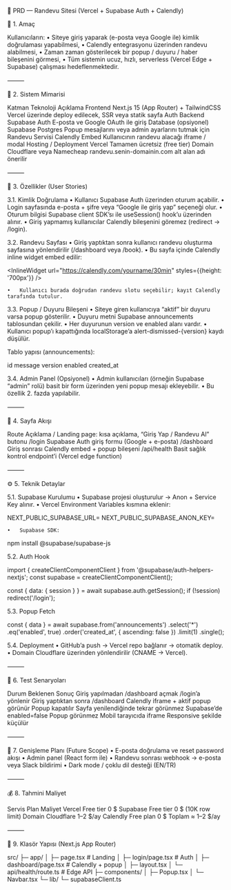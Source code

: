 🧾 PRD — Randevu Sitesi (Vercel + Supabase Auth + Calendly)

🎯 1. Amaç

Kullanıcıların:
	•	Siteye giriş yaparak (e-posta veya Google ile) kimlik doğrulaması yapabilmesi,
	•	Calendly entegrasyonu üzerinden randevu alabilmesi,
	•	Zaman zaman gösterilecek bir popup / duyuru / haber bileşenini görmesi,
	•	Tüm sistemin ucuz, hızlı, serverless (Vercel Edge + Supabase) çalışması hedeflenmektedir.

⸻

🧱 2. Sistem Mimarisi

Katman	Teknoloji	Açıklama
Frontend	Next.js 15 (App Router) + TailwindCSS	Vercel üzerinde deploy edilecek, SSR veya statik sayfa
Auth Backend	Supabase Auth	E-posta ve Google OAuth ile giriş
Database (opsiyonel)	Supabase Postgres	Popup mesajlarını veya admin ayarlarını tutmak için
Randevu Servisi	Calendly Embed	Kullanıcının randevu alacağı iframe / modal
Hosting / Deployment	Vercel	Tamamen ücretsiz (free tier)
Domain	Cloudflare veya Namecheap	randevu.senin-domainin.com alt alan adı önerilir


⸻

🔐 3. Özellikler (User Stories)

3.1. Kimlik Doğrulama
	•	Kullanıcı Supabase Auth üzerinden oturum açabilir.
	•	Login sayfasında e-posta + şifre veya “Google ile giriş yap” seçeneği olur.
	•	Oturum bilgisi Supabase client SDK’sı ile useSession() hook’u üzerinden alınır.
	•	Giriş yapmamış kullanıcılar Calendly bileşenini göremez (redirect → /login).

3.2. Randevu Sayfası
	•	Giriş yaptıktan sonra kullanıcı randevu oluşturma sayfasına yönlendirilir (/dashboard veya /book).
	•	Bu sayfa içinde Calendly inline widget embed edilir:

<InlineWidget url="https://calendly.com/yourname/30min" styles={{height: '700px'}} />


	•	Kullanıcı burada doğrudan randevu slotu seçebilir; kayıt Calendly tarafında tutulur.

3.3. Popup / Duyuru Bileşeni
	•	Siteye giren kullanıcıya “aktif” bir duyuru varsa popup gösterilir.
	•	Duyuru metni Supabase announcements tablosundan çekilir.
	•	Her duyurunun version ve enabled alanı vardır.
	•	Kullanıcı popup’ı kapattığında localStorage’a alert-dismissed-{version} kaydı düşülür.

Tablo yapısı (announcements):

id	message	version	enabled	created_at


3.4. Admin Panel (Opsiyonel)
	•	Admin kullanıcıları (örneğin Supabase “admin” rolü) basit bir form üzerinden yeni popup mesajı ekleyebilir.
	•	Bu özellik 2. fazda yapılabilir.

⸻

🧩 4. Sayfa Akışı

Route	Açıklama
/	Landing page: kısa açıklama, “Giriş Yap / Randevu Al” butonu
/login	Supabase Auth giriş formu (Google + e-posta)
/dashboard	Giriş sonrası Calendly embed + popup bileşeni
/api/health	Basit sağlık kontrol endpoint’i (Vercel edge function)


⸻

⚙️ 5. Teknik Detaylar

5.1. Supabase Kurulumu
	•	Supabase projesi oluşturulur → Anon + Service Key alınır.
	•	Vercel Environment Variables kısmına eklenir:

NEXT_PUBLIC_SUPABASE_URL=
NEXT_PUBLIC_SUPABASE_ANON_KEY=


	•	Supabase SDK:

npm install @supabase/supabase-js



5.2. Auth Hook

import { createClientComponentClient } from '@supabase/auth-helpers-nextjs';
const supabase = createClientComponentClient();

const { data: { session } } = await supabase.auth.getSession();
if (!session) redirect('/login');

5.3. Popup Fetch

const { data } = await supabase.from('announcements')
  .select('*')
  .eq('enabled', true)
  .order('created_at', { ascending: false })
  .limit(1)
  .single();

5.4. Deployment
	•	GitHub’a push → Vercel repo bağlanır → otomatik deploy.
	•	Domain Cloudflare üzerinden yönlendirilir (CNAME → Vercel).

⸻

🧪 6. Test Senaryoları

Durum	Beklenen Sonuç
Giriş yapılmadan /dashboard açmak	/login’a yönlenir
Giriş yaptıktan sonra /dashboard	Calendly iframe + aktif popup görünür
Popup kapatılır	Sayfa yenilendiğinde tekrar görünmez
Supabase’de enabled=false	Popup görünmez
Mobil tarayıcıda iframe	Responsive şekilde küçülür


⸻

🚀 7. Genişleme Planı (Future Scope)
	•	E-posta doğrulama ve reset password akışı
	•	Admin panel (React form ile)
	•	Randevu sonrası webhook → e-posta veya Slack bildirimi
	•	Dark mode / çoklu dil desteği (EN/TR)

⸻

💰 8. Tahmini Maliyet

Servis	Plan	Maliyet
Vercel	Free tier	0 $
Supabase	Free tier	0 $ (10K row limit)
Domain	Cloudflare	1–2 $/ay
Calendly	Free plan	0 $
Toplam		≈ 1–2 $/ay


⸻

📁 9. Klasör Yapısı (Next.js App Router)

src/
 ├─ app/
 │   ├─ page.tsx              # Landing
 │   ├─ login/page.tsx        # Auth
 │   ├─ dashboard/page.tsx    # Calendly + popup
 │   ├─ layout.tsx
 │   └─ api/health/route.ts   # Edge API
 ├─ components/
 │   ├─ Popup.tsx
 │   └─ Navbar.tsx
 └─ lib/
     └─ supabaseClient.ts
